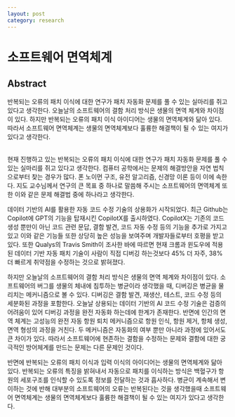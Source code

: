 ```yaml
---
layout: post
category: research
---
```


# 소프트웨어 면역체계

## Abstract

반복되는 오류의 패치 이식에 대한 연구가 패치 자동화 문제를 풀 수 있는 실마리를 쥐고 있다고 생각한다. 오늘날의 소프트웨어의 결함 처리 방식은 생물의 면역 체계와 차이점이 있다. 하지만 반복되는 오류의 패치 이식 아이디어는 생물의 면역체계와 닮아 있다. 따라서 소프트웨어 면역체계는 생물의 면역체계보다 훌륭한 해결책이 될 수 있는 여지가 있다고 생각한다.


</br>
현재 진행하고 있는 반복되는 오류의 패치 이식에 대한 연구가 패치 자동화 문제를 풀 수 있는 실마리를 쥐고 있다고 생각한다. 컴퓨터 공학에서는 문제의 해결방안을 자연 법칙으로부터 찾는 경우가 많다. 폰 노이먼 구조, 유전 알고리즘, 신경망 이론 등이 이에 속한다. 지도 교수님께서 연구의 큰 목표 중 하나로 말씀해 주시는 소프트웨어의 면역체계 또한 이와 같은 문제 해결법 중에 하나라고 생각한다.

데이터 기반의 AI를 활용한 자동 코드 수정 기술의 상용화가 시작되었다. 최근 Github는 Copilot에 GPT의 기능을 탑재시킨 CopilotX를 출시하였다. CopilotX는 기존의 코드 생성 뿐만이 아닌 코드 관련 문답, 결함 발견, 코드 자동 수정 등의 기능을 추가로 가지고 있고 이와 같은 기능들 또한 상당히 높은 성능을 보여주며 개발자들로부터 호평을 받고있다. 또한 Qualys의 Travis Smith이 조사한 바에 따르면 현재 크롬과 윈도우에 적용된 데이터 기반 자동 패치 기술이 사람이 직접 디버깅 하는것보다 45\% 더 자주, 38\% 더 빠르게 취약점을 수정하는 것으로 밝혀졌다.

하지만 오늘날의 소프트웨어의 결함 처리 방식은 생물의 면역 체계와 차이점이 있다. 소프트웨어의 버그를 생물의 체내에 침투하는 병균이라 생각했을 때, 디버깅은 병균을 물리치는 메커니즘으로 볼 수 있다. 디버깅은 결함 발견, 재생산, 테스트, 코드 수정 등의 세분화된 과정을 포함한다. 오늘날 상용되는 데이터 기반의 AI 코드 수정 기술은 검증의 어려움이 있어 디버깅 과정을 완전 자동화 하는데에 한계가 존재한다. 반면에 인간의 면역 체계는 고성능의 완전 자동 항원 퇴치 메커니즘으로 항원 인식, 항원 제거, 항체 생성, 면역 형성의 과정을 거친다. 두 메커니즘은 자동화의 여부 뿐만 아니라 과정에 있어서도 큰 차이가 있다. 따라서 소프트웨어에 현존하는 결함을 수정하는 문제와 결함에 대한 궁극적인 방어체계를 만드는 문제는 다른 문제인 것이다. 

반면에 반복되는 오류의 패치 이식과 입력 이식의 아이디어는 생물의 면역체계와 닮아 있다. 반복되는 오류의 특징을 밝혀내서 자동으로 패치를 이식하는 방식은 백혈구가 항원의 세포구조를 인식할 수 있도록 정보를 전달하는 것과 흡사하다. 병균이 계속해서 변이하는 것에 반해 대부분의 소프트웨어의 오류는 반복된다는 것을 생각했을때 소프트웨어 면역체계는 생물의 면역체계보다 훌륭한 해결책이 될 수 있는 여지가 있다고 생각한다.